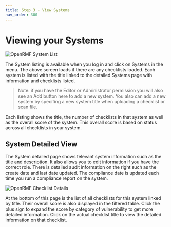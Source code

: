```yaml
---
title: Step 3 - View Systems
nav_order: 300
---
```


# Viewing your Systems

![OpenRMF System List](/assets/system-listing.png)

The System listing is available when you log in and click on Systems in the menu. The above screen loads if there are any checklists loaded. Each system is listed with the title linked to the detailed Systems page with information and checklists listed.

> Note: if you have the Editor or Administrator permission you will also see an Add button here to add a new system. You also can add a new system by specifing a new system title when uploading a checklist or scan file.

Each listing shows the title, the number of checklists in that system as well as the overall score of the system.  This overall score is based on status across all checklists in your system.

## System Detailed View

The System detailed page shows televant system information such as the title and description. It also allows you to edit information if you have the correct role. There is detailed audit information on the right such as the create date and last date updated. The compliance date is updated each time you run a compliance report on the system.

![OpenRMF Checklist Details](/assets/system-record.png)

At the bottom of this page is the list of all checklists for this system linked by title. Their overall score is also displayed in the filtered table. Click the plus sign to expand the score by category of vulnerability to get more detailed information.  Click on the actual checklist title to view the detailed information on that checklist.